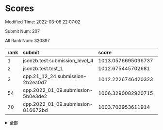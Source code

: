 # Scores

Modified Time: 2022-03-08 22:07:02

Submit Num: 207

All Rank Num: 320897

| rank |               submit               |       score        |       sigma        | pk_num |
| :--- | :--------------------------------- | :----------------- | :----------------- | :----- |
| 1    | jsonzb.test.submission_level_4     | 1013.0576695096737 | 0.808250347597387  | 6200   |
| 2    | jsonzb.test.test_1                 | 1012.675445702681  | 0.7896355771011879 | 6201   |
| 3    | cpp.21_12_24.submission-2b2ea0d7   | 1012.2226746420323 | 0.7955049213013047 | 6198   |
| 54   | cpp.2022_01_09.submission-5b0e3de2 | 1006.3290082920715 | 0.7387507136338969 | 6199   |
| 70   | cpp.2022_01_09.submission-816672bd | 1003.702953611914  | 0.7077692351966308 | 6201   |


<details>
<summary>全部</summary>

| rank |                 submit                 |       score        |       sigma        | pk_num |
| :--- | :------------------------------------- | :----------------- | :----------------- | :----- |
| 1    | jsonzb.test.submission_level_4         | 1013.0576695096737 | 0.808250347597387  | 6200   |
| 2    | jsonzb.test.test_1                     | 1012.675445702681  | 0.7896355771011879 | 6201   |
| 3    | cpp.21_12_24.submission-2b2ea0d7       | 1012.2226746420323 | 0.7955049213013047 | 6198   |
| 4    | gobigger.level_3.submission_level_3_45 | 1011.9044402608097 | 0.7711163187639334 | 6194   |
| 5    | gobigger.level_3.submission_level_3_18 | 1011.188183781659  | 0.7803054549499309 | 6205   |
| 6    | gobigger.level_3.submission_level_3_5  | 1011.1532239934455 | 0.7794485632039625 | 6205   |
| 7    | gobigger.level_3.submission_level_3_38 | 1011.124146026831  | 0.7724501253097986 | 6198   |
| 8    | gobigger.level_3.submission_level_3_26 | 1011.0339171255181 | 0.7777970123665358 | 6199   |
| 9    | gobigger.level_3.submission_level_3_17 | 1010.896423544656  | 0.7648570697524335 | 6198   |
| 10   | gobigger.level_3.submission_level_3_1  | 1010.8183717225637 | 0.7720708519134781 | 6201   |
| 11   | gobigger.level_3.submission_level_3_39 | 1010.7684231369487 | 0.784297122303151  | 6202   |
| 12   | gobigger.level_3.submission_level_3_46 | 1010.6891398210138 | 0.7452652746159318 | 6202   |
| 13   | gobigger.level_3.submission_level_3_8  | 1010.6868933875454 | 0.7626362438036866 | 6201   |
| 14   | gobigger.level_3.submission_level_3_24 | 1010.6349986389699 | 0.7759177375943768 | 6194   |
| 15   | gobigger.level_3.submission_level_3_48 | 1010.6041929656664 | 0.7630070386377887 | 6200   |
| 16   | gobigger.level_3.submission_level_3_6  | 1010.5933642144182 | 0.774186446536974  | 6203   |
| 17   | gobigger.level_3.submission_level_3_37 | 1010.4965666333754 | 0.7333328380725569 | 6203   |
| 18   | gobigger.level_3.submission_level_3_19 | 1010.3809319463949 | 0.7631358868498849 | 6203   |
| 19   | gobigger.level_3.submission_level_3_43 | 1010.3128569934539 | 0.7775198621087539 | 6204   |
| 20   | gobigger.level_3.submission_level_3_9  | 1010.2483886443879 | 0.7523513054107763 | 6204   |
| 21   | gobigger.level_3.submission_level_3_41 | 1010.193373505018  | 0.747560406487528  | 6200   |
| 22   | gobigger.level_3.submission_level_3_44 | 1010.1924437165877 | 0.7579463426048106 | 6197   |
| 23   | gobigger.level_3.submission_level_3_4  | 1010.1654824351459 | 0.7495765073025306 | 6201   |
| 24   | gobigger.level_3.submission_level_3_15 | 1010.1552412309292 | 0.7550844313126093 | 6199   |
| 25   | gobigger.level_3.submission_level_3_14 | 1010.0761644926265 | 0.7817430201750749 | 6201   |
| 26   | gobigger.level_3.submission_level_3_30 | 1009.9477898254871 | 0.7613104353847653 | 6204   |
| 27   | gobigger.level_3.submission_level_3_23 | 1009.8799768473397 | 0.7553089654579409 | 6195   |
| 28   | gobigger.level_3.submission_level_3_33 | 1009.8480971167431 | 0.747854552954615  | 6200   |
| 29   | gobigger.level_3.submission_level_3_22 | 1009.8360391554831 | 0.7468593667711328 | 6192   |
| 30   | gobigger.level_3.submission_level_3_34 | 1009.828728101682  | 0.7556663936711677 | 6196   |
| 31   | gobigger.level_3.submission_level_3_10 | 1009.8194456060231 | 0.7509414136349288 | 6204   |
| 32   | gobigger.level_3.submission_level_3_47 | 1009.799261352089  | 0.7575787049984248 | 6203   |
| 33   | gobigger.level_3.submission_level_3_27 | 1009.7336049039029 | 0.7629630148168813 | 6197   |
| 34   | gobigger.level_3.submission_level_3_49 | 1009.7311611980651 | 0.7526419832246548 | 6203   |
| 35   | gobigger.level_3.submission_level_3_13 | 1009.717459561894  | 0.7501357198442488 | 6201   |
| 36   | gobigger.level_3.submission_level_3_2  | 1009.6356557463171 | 0.7582140136210648 | 6201   |
| 37   | gobigger.level_3.submission_level_3_31 | 1009.5966848917832 | 0.7488754286167596 | 6203   |
| 38   | gobigger.level_3.submission_level_3_21 | 1009.4703430642813 | 0.7529486962085516 | 6199   |
| 39   | gobigger.level_3.submission_level_3_3  | 1009.4522476217224 | 0.7455071534454076 | 6201   |
| 40   | gobigger.level_3.submission_level_3_11 | 1009.3605229239341 | 0.7561167216920406 | 6198   |
| 41   | gobigger.level_3.submission_level_3_28 | 1009.2876844881579 | 0.7481369427736007 | 6204   |
| 42   | gobigger.level_3.submission_level_3_20 | 1009.2616551114124 | 0.7641924801836105 | 6201   |
| 43   | gobigger.level_3.submission_level_3_35 | 1009.107763856686  | 0.7484632333348196 | 6201   |
| 44   | gobigger.level_3.submission_level_3_12 | 1008.9428066818474 | 0.7416767803781652 | 6202   |
| 45   | gobigger.level_3.submission_level_3_0  | 1008.89257154558   | 0.7489316241639928 | 6203   |
| 46   | gobigger.level_3.submission_level_3_36 | 1008.8239377926612 | 0.7504228306769879 | 6202   |
| 47   | gobigger.level_3.submission_level_3_7  | 1008.7759946995712 | 0.7356735215727328 | 6205   |
| 48   | gobigger.level_3.submission_level_3_40 | 1008.6291918377294 | 0.7713425165710068 | 6198   |
| 49   | gobigger.level_3.submission_level_3_32 | 1008.5393710967883 | 0.74756018871193   | 6199   |
| 50   | gobigger.level_3.submission_level_3_16 | 1008.5210335507398 | 0.7488691850905956 | 6201   |
| 51   | gobigger.level_3.submission_level_3_29 | 1008.3531040106524 | 0.7418635702334785 | 6203   |
| 52   | gobigger.level_3.submission_level_3_25 | 1008.2018787108173 | 0.7389157918948994 | 6203   |
| 53   | gobigger.level_3.submission_level_3_42 | 1008.1121582447269 | 0.7602996657076478 | 6202   |
| 54   | cpp.2022_01_09.submission-5b0e3de2     | 1006.3290082920715 | 0.7387507136338969 | 6199   |
| 55   | gobigger.level_1.submission_level_1_5  | 1005.2017949330335 | 0.7242030291675084 | 6200   |
| 56   | gobigger.level_1.submission_level_1_17 | 1004.8485918275328 | 0.7226009368829692 | 6200   |
| 57   | gobigger.level_1.submission_level_1_29 | 1004.7981678017462 | 0.7138660875653797 | 6201   |
| 58   | gobigger.level_1.submission_level_1_3  | 1004.6020258257308 | 0.7169103651451479 | 6199   |
| 59   | gobigger.level_1.submission_level_1_47 | 1004.5005105099588 | 0.7207514556709794 | 6203   |
| 60   | gobigger.level_1.submission_level_1_38 | 1004.4732160651035 | 0.7061363811456303 | 6202   |
| 61   | gobigger.level_1.submission_level_1_46 | 1004.4368985643046 | 0.7141486034166086 | 6198   |
| 62   | gobigger.level_1.submission_level_1_33 | 1004.4110847734515 | 0.7156220093366898 | 6199   |
| 63   | gobigger.level_1.submission_level_1_22 | 1003.9197921080256 | 0.7208829615687854 | 6202   |
| 64   | gobigger.level_1.submission_level_1_32 | 1003.8833734313147 | 0.7119856541043581 | 6202   |
| 65   | gobigger.level_1.submission_level_1_18 | 1003.848837984665  | 0.719297354636497  | 6200   |
| 66   | gobigger.level_1.submission_level_1_4  | 1003.8176457649641 | 0.7115922542402572 | 6199   |
| 67   | gobigger.level_1.submission_level_1_14 | 1003.8101918798926 | 0.7208077411018408 | 6203   |
| 68   | gobigger.level_1.submission_level_1_24 | 1003.7315546739532 | 0.7337269326970932 | 6194   |
| 69   | gobigger.level_1.submission_level_1_31 | 1003.7171947493332 | 0.7105293618799675 | 6202   |
| 70   | cpp.2022_01_09.submission-816672bd     | 1003.702953611914  | 0.7077692351966308 | 6201   |
| 71   | gobigger.level_1.submission_level_1_49 | 1003.6065861479938 | 0.7125898111354633 | 6198   |
| 72   | gobigger.level_1.submission_level_1_36 | 1003.5284022146029 | 0.7286467134541766 | 6194   |
| 73   | gobigger.level_1.submission_level_1_8  | 1003.4878804226191 | 0.7108831687279025 | 6197   |
| 74   | gobigger.level_1.submission_level_1_34 | 1003.450968949547  | 0.7250599233786391 | 6198   |
| 75   | gobigger.level_1.submission_level_1_37 | 1003.4457142167829 | 0.7184048733607346 | 6197   |
| 76   | gobigger.level_1.submission_level_1_19 | 1003.4359478543557 | 0.7153474029961071 | 6201   |
| 77   | gobigger.level_1.submission_level_1_43 | 1003.3832924761986 | 0.7174518258829699 | 6205   |
| 78   | gobigger.level_1.submission_level_1_1  | 1003.380446077051  | 0.7166937050624441 | 6204   |
| 79   | gobigger.level_1.submission_level_1_13 | 1003.3373520000617 | 0.7185317143568788 | 6196   |
| 80   | gobigger.level_1.submission_level_1_35 | 1003.163167981868  | 0.7075773346673174 | 6200   |
| 81   | gobigger.level_1.submission_level_1_11 | 1003.1095509990283 | 0.7154718506709606 | 6201   |
| 82   | gobigger.level_1.submission_level_1_20 | 1003.0953932668348 | 0.7159571062953791 | 6201   |
| 83   | gobigger.level_1.submission_level_1_16 | 1003.0873513346068 | 0.7144374464855706 | 6200   |
| 84   | gobigger.level_1.submission_level_1_7  | 1003.0858642577468 | 0.722808218959445  | 6199   |
| 85   | gobigger.level_1.submission_level_1_6  | 1003.0348315861823 | 0.710619154863001  | 6201   |
| 86   | gobigger.level_1.submission_level_1_25 | 1003.01093135618   | 0.7149124114399479 | 6201   |
| 87   | gobigger.level_1.submission_level_1_40 | 1002.9763183712146 | 0.7218380857883716 | 6198   |
| 88   | gobigger.level_1.submission_level_1_42 | 1002.9001592561037 | 0.7142375875450555 | 6199   |
| 89   | gobigger.level_1.submission_level_1_27 | 1002.8937308395183 | 0.7121312882545323 | 6199   |
| 90   | gobigger.level_1.submission_level_1_23 | 1002.8221651281037 | 0.7175162704597363 | 6195   |
| 91   | gobigger.level_1.submission_level_1_9  | 1002.729525361985  | 0.7162753502259285 | 6201   |
| 92   | gobigger.level_1.submission_level_1_21 | 1002.7211102484379 | 0.6972885155630231 | 6194   |
| 93   | gobigger.level_1.submission_level_1_15 | 1002.6214362025992 | 0.7162275195772685 | 6202   |
| 94   | gobigger.level_1.submission_level_1_26 | 1002.582389704833  | 0.7149811786850547 | 6197   |
| 95   | gobigger.level_1.submission_level_1_45 | 1002.572936036818  | 0.7085808455661556 | 6203   |
| 96   | gobigger.level_1.submission_level_1_28 | 1002.5613921781307 | 0.7255596027883138 | 6202   |
| 97   | gobigger.level_1.submission_level_1_10 | 1002.559431694078  | 0.7327091693261429 | 6203   |
| 98   | gobigger.level_1.submission_level_1_12 | 1002.5489533265609 | 0.7015330526321546 | 6203   |
| 99   | gobigger.level_1.submission_level_1_39 | 1002.4304715972256 | 0.7179407417750544 | 6206   |
| 100  | gobigger.level_1.submission_level_1_30 | 1002.2069410821135 | 0.707975340103988  | 6206   |
| 101  | gobigger.level_1.submission_level_1_2  | 1002.1044374041629 | 0.7116928129575051 | 6195   |
| 102  | gobigger.level_1.submission_level_1_44 | 1001.9882844483147 | 0.7199942155449004 | 6202   |
| 103  | gobigger.level_1.submission_level_1_41 | 1001.8019061061507 | 0.7124766688002696 | 6205   |
| 104  | gobigger.level_1.submission_level_1_0  | 1001.6052418812034 | 0.715973253313925  | 6200   |
| 105  | gobigger.level_1.submission_level_1_48 | 1001.0348225527655 | 0.7024028203692374 | 6201   |
| 106  | gobigger.random.submission_random_39   | 997.2082394977704  | 0.7033023029840428 | 6202   |
| 107  | gobigger.random.submission_random_46   | 997.182620218817   | 0.6975038658367485 | 6204   |
| 108  | gobigger.random.submission_random_15   | 996.9516389075576  | 0.7111065681972321 | 6204   |
| 109  | gobigger.random.submission_random_1    | 996.7148906728603  | 0.7024975655461425 | 6201   |
| 110  | gobigger.random.submission_random_28   | 996.7102757250508  | 0.7020996889991858 | 6200   |
| 111  | gobigger.random.submission_random_5    | 996.7018332988348  | 0.7068855064745713 | 6199   |
| 112  | gobigger.random.submission_random_0    | 996.7007069318425  | 0.7022050612425239 | 6204   |
| 113  | gobigger.random.submission_random_29   | 996.6374920736883  | 0.7179046997364479 | 6199   |
| 114  | gobigger.random.submission_random_31   | 996.6089849849897  | 0.7049267091162529 | 6197   |
| 115  | gobigger.random.submission_random_25   | 996.6041244757214  | 0.7094195489974625 | 6200   |
| 116  | gobigger.random.submission_random_36   | 996.5967860608624  | 0.7187195682989725 | 6203   |
| 117  | gobigger.random.submission_random_17   | 996.4898736712371  | 0.715696131668755  | 6204   |
| 118  | gobigger.random.submission_random_10   | 996.4845898664839  | 0.6978607394773282 | 6208   |
| 119  | gobigger.random.submission_random_21   | 996.4611761431914  | 0.7224229940479561 | 6202   |
| 120  | gobigger.random.submission_random_20   | 996.4538365625823  | 0.7077652420861402 | 6197   |
| 121  | gobigger.random.submission_random_4    | 996.3476420350465  | 0.7183669621359645 | 6201   |
| 122  | gobigger.random.submission_random_32   | 996.228430956709   | 0.7027573822473576 | 6199   |
| 123  | gobigger.random.submission_random_3    | 996.2107672076488  | 0.7088782553810797 | 6202   |
| 124  | gobigger.random.submission_random_34   | 996.1720462601565  | 0.7067606766654508 | 6204   |
| 125  | gobigger.random.submission_random_49   | 996.1598152860018  | 0.7087915955717194 | 6203   |
| 126  | gobigger.random.submission_random_8    | 996.0941638277541  | 0.6947425344703584 | 6197   |
| 127  | gobigger.random.submission_random_30   | 996.0828821910097  | 0.7255542138868684 | 6202   |
| 128  | gobigger.random.submission_random_47   | 996.07751075216    | 0.7180905744753435 | 6200   |
| 129  | gobigger.random.submission_random_7    | 996.0452323147676  | 0.7094435153618306 | 6203   |
| 130  | gobigger.random.submission_random_35   | 996.0440074604736  | 0.7160648495003161 | 6207   |
| 131  | gobigger.random.submission_random_43   | 996.0304840636016  | 0.7048437242587101 | 6197   |
| 132  | gobigger.random.submission_random_26   | 995.8998575959711  | 0.7003083587098672 | 6201   |
| 133  | gobigger.random.submission_random_14   | 995.8610306942884  | 0.7094845568606696 | 6199   |
| 134  | gobigger.random.submission_random_33   | 995.822528095347   | 0.7118802634924619 | 6203   |
| 135  | gobigger.random.submission_random_37   | 995.7736436767707  | 0.7054977155801877 | 6198   |
| 136  | gobigger.random.submission_random_16   | 995.7612142100079  | 0.7009461359208764 | 6198   |
| 137  | gobigger.random.submission_random_13   | 995.7435010988398  | 0.7187784671794499 | 6200   |
| 138  | gobigger.random.submission_random_6    | 995.7414169795184  | 0.7235943106700884 | 6198   |
| 139  | gobigger.random.submission_random_12   | 995.6618665494651  | 0.709891514225246  | 6202   |
| 140  | gobigger.random.submission_random_40   | 995.6412369316947  | 0.7033716581142191 | 6202   |
| 141  | gobigger.random.submission_random_45   | 995.5478839142307  | 0.7268858708809782 | 6200   |
| 142  | gobigger.random.submission_random_23   | 995.5104785992531  | 0.7087968810970942 | 6204   |
| 143  | gobigger.random.submission_random_24   | 995.5084578025496  | 0.7025890134814383 | 6202   |
| 144  | gobigger.random.submission_random_11   | 995.4899188037558  | 0.7031586951594452 | 6204   |
| 145  | gobigger.random.submission_random_41   | 995.488753588456   | 0.7018621913920751 | 6200   |
| 146  | gobigger.random.submission_random_42   | 995.398976292195   | 0.7208085523168766 | 6201   |
| 147  | gobigger.random.submission_random_48   | 995.323875977454   | 0.718614320159688  | 6201   |
| 148  | gobigger.random.submission_random_27   | 995.3001181389823  | 0.7015222168337779 | 6205   |
| 149  | gobigger.random.submission_random_22   | 995.199843031578   | 0.7103772474128072 | 6205   |
| 150  | gobigger.random.submission_random_19   | 995.1674753738242  | 0.7040339787252363 | 6206   |
| 151  | gobigger.random.submission_random_18   | 995.1291664976513  | 0.718756941836999  | 6202   |
| 152  | gobigger.random.submission_random_2    | 994.9267082821281  | 0.7281804605390992 | 6205   |
| 153  | gobigger.random.submission_random_44   | 994.8155540007018  | 0.7056491062161615 | 6205   |
| 154  | gobigger.random.submission_random_9    | 994.7174188297655  | 0.7087454025197517 | 6202   |
| 155  | gobigger.level_2.submission_level_2_15 | 994.2264479634824  | 0.7168019587861809 | 6196   |
| 156  | gobigger.level_2.submission_level_2_14 | 994.2245290720422  | 0.7196014363907789 | 6201   |
| 157  | gobigger.random.submission_random_38   | 994.1611962378316  | 0.7180377779368324 | 6198   |
| 158  | gobigger.level_2.submission_level_2_25 | 993.818715718922   | 0.7398816294079227 | 6198   |
| 159  | gobigger.level_2.submission_level_2_30 | 993.7169397339874  | 0.7251043356851681 | 6203   |
| 160  | gobigger.level_2.submission_level_2_18 | 993.3626827505399  | 0.747300761350727  | 6195   |
| 161  | gobigger.level_2.submission_level_2_21 | 993.2617854452951  | 0.7384194131033678 | 6208   |
| 162  | gobigger.level_2.submission_level_2_4  | 993.2484175243811  | 0.7257145207556396 | 6204   |
| 163  | gobigger.level_2.submission_level_2_26 | 993.0719534146833  | 0.7403308125940549 | 6198   |
| 164  | gobigger.level_2.submission_level_2_13 | 992.9612250073094  | 0.7364901540320242 | 6201   |
| 165  | gobigger.level_2.submission_level_2_32 | 992.9449911481232  | 0.7317089951494856 | 6197   |
| 166  | gobigger.level_2.submission_level_2_16 | 992.9376932478687  | 0.7275953963356957 | 6201   |
| 167  | gobigger.level_2.submission_level_2_43 | 992.9257049609816  | 0.7438468677290262 | 6202   |
| 168  | gobigger.level_2.submission_level_2_20 | 992.9248866640776  | 0.736722555389303  | 6201   |
| 169  | gobigger.level_2.submission_level_2_35 | 992.9160770713067  | 0.7493170117043293 | 6200   |
| 170  | gobigger.level_2.submission_level_2_5  | 992.7011716711365  | 0.7474359034057736 | 6202   |
| 171  | gobigger.level_2.submission_level_2_2  | 992.6950893402483  | 0.733866704779689  | 6201   |
| 172  | gobigger.level_2.submission_level_2_48 | 992.6032524311574  | 0.7483052763006484 | 6206   |
| 173  | gobigger.level_2.submission_level_2_3  | 992.5765111459527  | 0.7333930221350723 | 6200   |
| 174  | gobigger.level_2.submission_level_2_22 | 992.5639685588332  | 0.7513686034993003 | 6203   |
| 175  | gobigger.level_2.submission_level_2_8  | 992.5616163392418  | 0.7248185351782795 | 6206   |
| 176  | gobigger.level_2.submission_level_2_11 | 992.4552072334593  | 0.7467072285254857 | 6206   |
| 177  | gobigger.level_2.submission_level_2_9  | 992.389961210544   | 0.7375187872477067 | 6202   |
| 178  | gobigger.level_2.submission_level_2_49 | 992.3485825205134  | 0.7449305813196367 | 6204   |
| 179  | gobigger.level_2.submission_level_2_46 | 992.3450743448446  | 0.7427061259575818 | 6199   |
| 180  | gobigger.level_2.submission_level_2_42 | 992.3329956270057  | 0.73773662688844   | 6200   |
| 181  | gobigger.level_2.submission_level_2_10 | 992.3325932609141  | 0.7354466583875943 | 6202   |
| 182  | gobigger.level_2.submission_level_2_31 | 992.283543481913   | 0.7405954924329219 | 6202   |
| 183  | gobigger.level_2.submission_level_2_33 | 992.1917902349     | 0.7356502322224562 | 6202   |
| 184  | gobigger.level_2.submission_level_2_44 | 992.1879547387543  | 0.7317485820233885 | 6203   |
| 185  | gobigger.level_2.submission_level_2_19 | 992.1817974594694  | 0.7623836557824436 | 6201   |
| 186  | gobigger.level_2.submission_level_2_23 | 992.1223953838086  | 0.7538249333356147 | 6201   |
| 187  | gobigger.level_2.submission_level_2_38 | 992.1175345783936  | 0.7312808389927378 | 6202   |
| 188  | gobigger.level_2.submission_level_2_36 | 992.0795054804315  | 0.737279572392352  | 6201   |
| 189  | gobigger.level_2.submission_level_2_34 | 992.019429744694   | 0.7395011188473203 | 6205   |
| 190  | gobigger.level_2.submission_level_2_37 | 991.9885258631418  | 0.7416082398366254 | 6204   |
| 191  | gobigger.level_2.submission_level_2_1  | 991.965941015674   | 0.7285759779825339 | 6201   |
| 192  | gobigger.level_2.submission_level_2_27 | 991.9329579191956  | 0.7389266667870941 | 6197   |
| 193  | gobigger.level_2.submission_level_2_29 | 991.7998824326324  | 0.7641649454435392 | 6202   |
| 194  | gobigger.level_2.submission_level_2_12 | 991.7763018502552  | 0.7577300253442979 | 6200   |
| 195  | gobigger.level_2.submission_level_2_24 | 991.7742039792282  | 0.7385670766754556 | 6199   |
| 196  | gobigger.level_2.submission_level_2_17 | 991.6877224067596  | 0.75285284205734   | 6198   |
| 197  | gobigger.level_2.submission_level_2_7  | 991.4150197207858  | 0.7360579196680632 | 6199   |
| 198  | gobigger.level_2.submission_level_2_40 | 991.4122608668764  | 0.7450312090581582 | 6204   |
| 199  | gobigger.level_2.submission_level_2_47 | 991.330414288431   | 0.7670975310932889 | 6197   |
| 200  | gobigger.level_2.submission_level_2_0  | 991.3177019635876  | 0.7706612546232006 | 6199   |
| 201  | gobigger.level_2.submission_level_2_28 | 991.1995129909476  | 0.7546564061759059 | 6205   |
| 202  | gobigger.level_2.submission_level_2_6  | 990.6506919074401  | 0.781695535878071  | 6205   |
| 203  | gobigger.level_2.submission_level_2_41 | 990.2566320592172  | 0.7672439124018262 | 6202   |
| 204  | gobigger.level_2.submission_level_2_39 | 990.2284870577745  | 0.7572067997730004 | 6204   |
| 205  | gobigger.level_2.submission_level_2_45 | 989.9807586916588  | 0.7796570278402745 | 6200   |
| 206  | gobigger.none.submission_none_0        | 979.1012439381284  | 1.2578469100986938 | 6201   |
| 207  | gobigger.none.submission_none_1        | 976.2594277571311  | 1.3688490903605954 | 6199   |

</details>